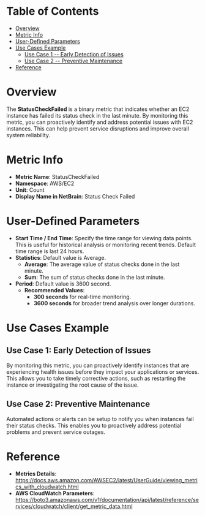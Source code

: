 # Table of Contents
- [Overview](#overview)
- [Metric Info](#metric-info)
- [User-Defined Parameters](#user-defined-parameters)
- [Use Cases Example](#example)
    - [Use Case 1 -- Early Detection of Issues](#example-1) 
    - [Use Case 2 -- Preventive Maintenance](#example-2)
- [Reference](#reference)

# Overview <a name="overview"></a>
The <b>StatusCheckFailed</b> is a binary metric that indicates whether an EC2 instance has failed its status check in the last minute. By monitoring this metric, you can proactively identify and address potential issues with EC2 instances. This can help prevent service disruptions and improve overall system reliability.

# Metric Info <a name="metric-info"></a>
* <b>Metric Name</b>: StatusCheckFailed
* <b>Namespace</b>: AWS/EC2
* <b>Unit</b>: Count
* <b>Display Name in NetBrain</b>: Status Check Failed

# User-Defined Parameters <a name="user-defined-parameters"></a>
* <b>Start Time / End Time</b>: Specify the time range for viewing data points. This is useful for historical analysis or monitoring recent trends. Default time range is last 24 hours.
* <b>Statistics</b>: Default value is Average.
  * <b>Average</b>: The average value of status checks done in the last minute.
  * <b>Sum</b>: The sum of status checks done in the last minute.
* <b>Period</b>: Default value is 3600 second.
  * <b>Recommended Values</b>:
    * <b>300 seconds</b> for real-time monitoring.
    * <b>3600 seconds</b> for broader trend analysis over longer durations.

# Use Cases Example <a name="example"></a>
## Use Case 1: Early Detection of Issues <a name="example-1"></a>
By monitoring this metric, you can proactively identify instances that are experiencing health issues before they impact your applications or services. This allows you to take timely corrective actions, such as restarting the instance or investigating the root cause of the issue.

## Use Case 2: Preventive Maintenance <a name="example-2"></a>
Automated actions or alerts can be setup to notify you when instances fail their status checks. This enables you to proactively address potential problems and prevent service outages.

# Reference <a name="reference"></a>
* <b>Metrics Details</b>: https://docs.aws.amazon.com/AWSEC2/latest/UserGuide/viewing_metrics_with_cloudwatch.html
* <b>AWS CloudWatch Parameters</b>: https://boto3.amazonaws.com/v1/documentation/api/latest/reference/services/cloudwatch/client/get_metric_data.html